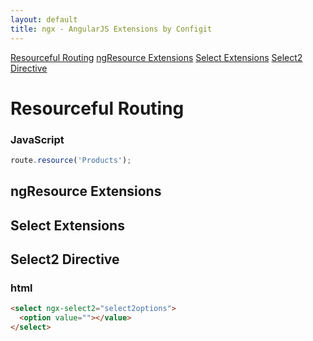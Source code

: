 ```yaml
---
layout: default
title: ngx - AngularJS Extensions by Configit
---
```

<link rel="stylesheet" type="text/css" href="stylesheets/stylesheet.css" media="screen" />

<div id="topbar">
  <a href="#resourceful_routing"><span>Resourceful Routing</span></a>
  <a href="#ngresource_extensions" class="active"><span>ngResource Extensions</span></a>
  <a href="#select_extensions"><span>Select Extensions</span></a>
  <a href="#select2_directive"><span>Select2 Directive</span></a>
</div>

# Resourceful Routing

### JavaScript

```javascript
route.resource('Products');
```

## ngResource Extensions

## Select Extensions

## Select2 Directive

### html
```html
<select ngx-select2="select2options">
  <option value=""></value>
</select>
```